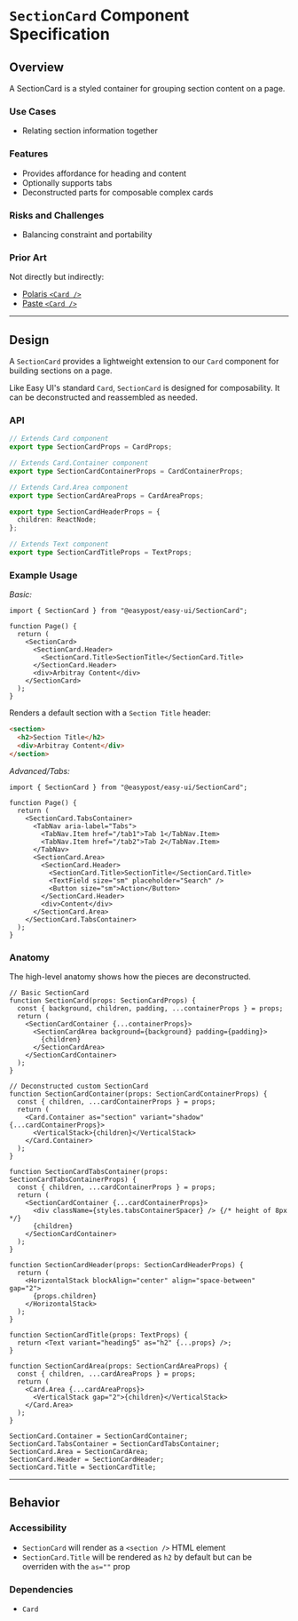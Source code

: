 # `SectionCard` Component Specification

## Overview

A SectionCard is a styled container for grouping section content on a page.

### Use Cases

- Relating section information together

### Features

- Provides affordance for heading and content
- Optionally supports tabs
- Deconstructed parts for composable complex cards

### Risks and Challenges

- Balancing constraint and portability

### Prior Art

Not directly but indirectly:

- [Polaris `<Card />`](https://polaris.shopify.com/components/layout-and-structure/card)
- [Paste `<Card />`](https://paste.twilio.design/components/card)

---

## Design

A `SectionCard` provides a lightweight extension to our `Card` component for building sections on a page.

Like Easy UI's standard `Card`, `SectionCard` is designed for composability. It can be deconstructed and reassembled as needed.

### API

```ts
// Extends Card component
export type SectionCardProps = CardProps;

// Extends Card.Container component
export type SectionCardContainerProps = CardContainerProps;

// Extends Card.Area component
export type SectionCardAreaProps = CardAreaProps;

export type SectionCardHeaderProps = {
  children: ReactNode;
};

// Extends Text component
export type SectionCardTitleProps = TextProps;
```

### Example Usage

_Basic:_

```tsx
import { SectionCard } from "@easypost/easy-ui/SectionCard";

function Page() {
  return (
    <SectionCard>
      <SectionCard.Header>
        <SectionCard.Title>SectionTitle</SectionCard.Title>
      </SectionCard.Header>
      <div>Arbitray Content</div>
    </SectionCard>
  );
}
```

Renders a default section with a `Section Title` header:

```html
<section>
  <h2>Section Title</h2>
  <div>Arbitray Content</div>
</section>
```

_Advanced/Tabs:_

```tsx
import { SectionCard } from "@easypost/easy-ui/SectionCard";

function Page() {
  return (
    <SectionCard.TabsContainer>
      <TabNav aria-label="Tabs">
        <TabNav.Item href="/tab1">Tab 1</TabNav.Item>
        <TabNav.Item href="/tab2">Tab 2</TabNav.Item>
      </TabNav>
      <SectionCard.Area>
        <SectionCard.Header>
          <SectionCard.Title>SectionTitle</SectionCard.Title>
          <TextField size="sm" placeholder="Search" />
          <Button size="sm">Action</Button>
        </SectionCard.Header>
        <div>Content</div>
      </SectionCard.Area>
    </SectionCard.TabsContainer>
  );
}
```

### Anatomy

The high-level anatomy shows how the pieces are deconstructed.

```tsx
// Basic SectionCard
function SectionCard(props: SectionCardProps) {
  const { background, children, padding, ...containerProps } = props;
  return (
    <SectionCardContainer {...containerProps}>
      <SectionCardArea background={background} padding={padding}>
        {children}
      </SectionCardArea>
    </SectionCardContainer>
  );
}

// Deconstructed custom SectionCard
function SectionCardContainer(props: SectionCardContainerProps) {
  const { children, ...cardContainerProps } = props;
  return (
    <Card.Container as="section" variant="shadow" {...cardContainerProps}>
      <VerticalStack>{children}</VerticalStack>
    </Card.Container>
  );
}

function SectionCardTabsContainer(props: SectionCardTabsContainerProps) {
  const { children, ...cardContainerProps } = props;
  return (
    <SectionCardContainer {...cardContainerProps}>
      <div className={styles.tabsContainerSpacer} /> {/* height of 8px */}
      {children}
    </SectionCardContainer>
  );
}

function SectionCardHeader(props: SectionCardHeaderProps) {
  return (
    <HorizontalStack blockAlign="center" align="space-between" gap="2">
      {props.children}
    </HorizontalStack>
  );
}

function SectionCardTitle(props: TextProps) {
  return <Text variant="heading5" as="h2" {...props} />;
}

function SectionCardArea(props: SectionCardAreaProps) {
  const { children, ...cardAreaProps } = props;
  return (
    <Card.Area {...cardAreaProps}>
      <VerticalStack gap="2">{children}</VerticalStack>
    </Card.Area>
  );
}

SectionCard.Container = SectionCardContainer;
SectionCard.TabsContainer = SectionCardTabsContainer;
SectionCard.Area = SectionCardArea;
SectionCard.Header = SectionCardHeader;
SectionCard.Title = SectionCardTitle;
```

---

## Behavior

### Accessibility

- `SectionCard` will render as a `<section />` HTML element
- `SectionCard.Title` will be rendered as `h2` by default but can be overriden with the `as=""` prop

### Dependencies

- `Card`
